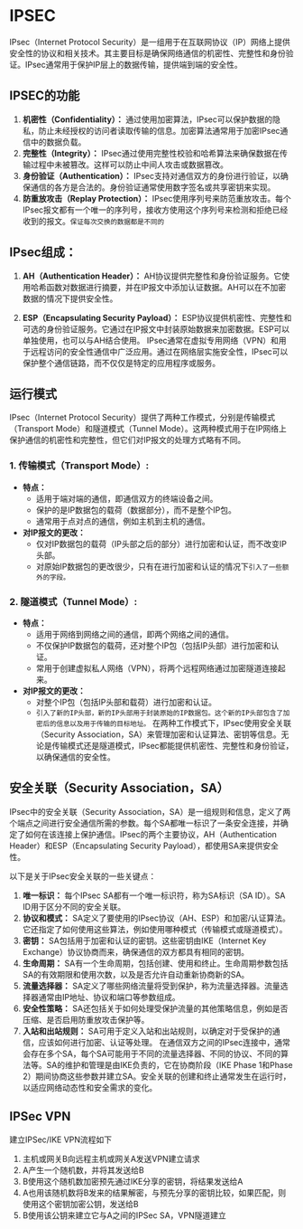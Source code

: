 # IPSEC
IPsec（Internet Protocol Security）是一组用于在互联网协议（IP）网络上提供安全性的协议和相关技术。其主要目标是确保网络通信的机密性、完整性和身份验证。IPsec通常用于保护IP层上的数据传输，提供端到端的安全性。
## IPSEC的功能
1. **机密性（Confidentiality）：** 通过使用加密算法，IPsec可以保护数据的隐私，防止未经授权的访问者读取传输的信息。加密算法通常用于加密IPsec通信中的数据负载。
2. **完整性（Integrity）：** IPsec通过使用完整性校验和哈希算法来确保数据在传输过程中未被篡改。这样可以防止中间人攻击或数据篡改。
3. **身份验证（Authentication）：** IPsec支持对通信双方的身份进行验证，以确保通信的各方是合法的。身份验证通常使用数字签名或共享密钥来实现。
4. **防重放攻击（Replay Protection）：** IPsec使用序列号来防范重放攻击。每个IPsec报文都有一个唯一的序列号，接收方使用这个序列号来检测和拒绝已经收到的报文。`保证每次交换的数据都是不同的`
## IPsec组成：
1. **AH（Authentication Header）：** AH协议提供完整性和身份验证服务。它使用哈希函数对数据进行摘要，并在IP报文中添加认证数据。AH可以在不加密数据的情况下提供安全性。

2. **ESP（Encapsulating Security Payload）：** ESP协议提供机密性、完整性和可选的身份验证服务。它通过在IP报文中封装原始数据来加密数据。ESP可以单独使用，也可以与AH结合使用。
IPsec通常在虚拟专用网络（VPN）和用于远程访问的安全性通信中广泛应用。通过在网络层实施安全性，IPsec可以保护整个通信链路，而不仅仅是特定的应用程序或服务。
## 运行模式
IPsec（Internet Protocol Security）提供了两种工作模式，分别是传输模式（Transport Mode）和隧道模式（Tunnel Mode）。这两种模式用于在IP网络上保护通信的机密性和完整性，但它们对IP报文的处理方式略有不同。
### 1. 传输模式（Transport Mode）:
- **特点：**
  - 适用于端对端的通信，即通信双方的终端设备之间。
  - 保护的是IP数据包的载荷（数据部分），而不是整个IP包。
  - 通常用于点对点的通信，例如主机到主机的通信。
- **对IP报文的更改：**
  - 仅对IP数据包的载荷（IP头部之后的部分）进行加密和认证，而不改变IP头部。
  - 对原始IP数据包的更改很少，只有在进行加密和认证的情况下`引入了一些额外的字段。`
### 2. 隧道模式（Tunnel Mode）:
- **特点：**
  - 适用于网络到网络之间的通信，即两个网络之间的通信。
  - 不仅保护IP数据包的载荷，还对整个IP包（包括IP头部）进行加密和认证。
  - 常用于创建虚拟私人网络（VPN），将两个远程网络通过加密隧道连接起来。
- **对IP报文的更改：**
  - 对整个IP包（包括IP头部和载荷）进行加密和认证。
  - `引入了新的IP头部，新的IP头部用于封装原始的IP数据包。这个新的IP头部包含了加密后的信息以及用于传输的目标地址。`
在两种工作模式下，IPsec使用安全关联（Security Association，SA）来管理加密和认证算法、密钥等信息。无论是传输模式还是隧道模式，IPsec都能提供机密性、完整性和身份验证，以确保通信的安全性。
## 安全关联（Security Association，SA）
IPsec中的安全关联（Security Association，SA）是一组规则和信息，定义了两个端点之间进行安全通信所需的参数。每个SA都唯一标识了一条安全连接，并确定了如何在该连接上保护通信。IPsec的两个主要协议，AH（Authentication Header）和ESP（Encapsulating Security Payload），都使用SA来提供安全性。

以下是关于IPsec安全关联的一些关键点：
1. **唯一标识：** 每个IPsec SA都有一个唯一标识符，称为SA标识（SA ID）。SA ID用于区分不同的安全关联。
2. **协议和模式：** SA定义了要使用的IPsec协议（AH、ESP）和加密/认证算法。它还指定了如何使用这些算法，例如使用哪种模式（传输模式或隧道模式）。
3. **密钥：** SA包括用于加密和认证的密钥。这些密钥由IKE（Internet Key Exchange）协议协商而来，确保通信的双方都具有相同的密钥。
4. **生命周期：** SA有一个生命周期，包括创建、使用和终止。生命周期参数包括SA的有效期限和使用次数，以及是否允许自动重新协商新的SA。
5. **流量选择器：** SA定义了哪些网络流量将受到保护，称为流量选择器。流量选择器通常由IP地址、协议和端口等参数组成。
6. **安全性策略：** SA还包括关于如何处理受保护流量的其他策略信息，例如是否压缩、是否启用防重放攻击保护等。
7. **入站和出站规则：** SA可用于定义入站和出站规则，以确定对于受保护的通信，应该如何进行加密、认证等处理。
在通信双方之间的IPsec连接中，通常会存在多个SA，每个SA可能用于不同的流量选择器、不同的协议、不同的算法等。SA的维护和管理是由IKE负责的，它在协商阶段（IKE Phase 1和Phase 2）期间协商这些参数并建立SA。安全关联的创建和终止通常发生在运行时，以适应网络动态性和安全需求的变化。
## IPSec VPN
建立IPSec/IKE VPN流程如下
1. 主机或网关B向远程主机或网关A发送VPN建立请求
2. A产生一个随机数，并将其发送给B
3. B使用这个随机数加密预先通过IKE分享的密钥，将结果发送给A
4. A也用该随机数将B发来的结果解密，与预先分享的密钥比较，如果匹配，则使用这个密钥加密公钥，发送给B
5. B使用该公钥来建立它与A之间的IPSec SA，VPN隧道建立